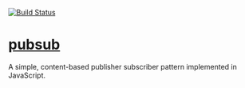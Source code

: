 [![Build Status](https://travis-ci.org/danielmlipton/pubsub.png?branch=master)](https://travis-ci.org/danielmlipton/pubsub)

[pubsub](http://danielmlipton.github.com/pubsub/)
======

A simple, content-based publisher subscriber pattern implemented in JavaScript.
